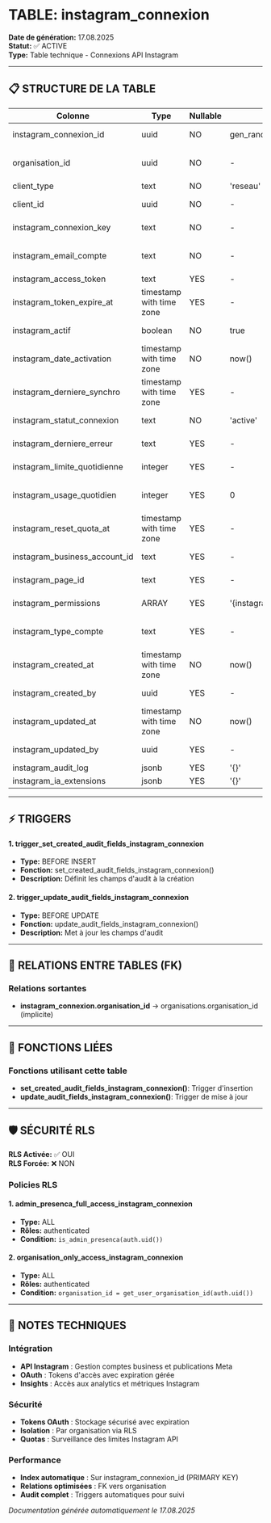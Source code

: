 # TABLE: instagram_connexion

**Date de génération:** 17.08.2025  
**Statut:** ✅ ACTIVE  
**Type:** Table technique - Connexions API Instagram

---

## 📋 STRUCTURE DE LA TABLE

| Colonne | Type | Nullable | Défaut | Description |
|---------|------|----------|--------|-------------|
| instagram_connexion_id | uuid | NO | gen_random_uuid() | 🔑 Identifiant unique |
| organisation_id | uuid | NO | - | 🔗 Organisation de rattachement |
| client_type | text | NO | 'reseau' | Type de client |
| client_id | uuid | NO | - | 🔗 Référence client |
| instagram_connexion_key | text | NO | - | 🔐 Clé de connexion |
| instagram_email_compte | text | NO | - | Email du compte Instagram |
| instagram_access_token | text | YES | - | Token d'accès |
| instagram_token_expire_at | timestamp with time zone | YES | - | Expiration du token |
| instagram_actif | boolean | NO | true | Statut actif/inactif |
| instagram_date_activation | timestamp with time zone | NO | now() | Date d'activation |
| instagram_derniere_synchro | timestamp with time zone | YES | - | Dernière synchronisation |
| instagram_statut_connexion | text | NO | 'active' | Statut de la connexion |
| instagram_derniere_erreur | text | YES | - | Dernière erreur rencontrée |
| instagram_limite_quotidienne | integer | YES | - | Limite quotidienne API |
| instagram_usage_quotidien | integer | YES | 0 | Usage quotidien actuel |
| instagram_reset_quota_at | timestamp with time zone | YES | - | Reset du quota |
| instagram_business_account_id | text | YES | - | ID compte business |
| instagram_page_id | text | YES | - | ID de la page liée |
| instagram_permissions | ARRAY | YES | '{instagram_basic,pages_read_engagement,instagram_manage_insights}' | Permissions accordées |
| instagram_type_compte | text | YES | - | Type de compte Instagram |
| instagram_created_at | timestamp with time zone | NO | now() | Date de création |
| instagram_created_by | uuid | YES | - | Créé par (utilisateur) |
| instagram_updated_at | timestamp with time zone | NO | now() | Date de modification |
| instagram_updated_by | uuid | YES | - | Modifié par (utilisateur) |
| instagram_audit_log | jsonb | YES | '{}' | Journal d'audit |
| instagram_ia_extensions | jsonb | YES | '{}' | Extensions IA |

---

## ⚡ TRIGGERS

#### 1. trigger_set_created_audit_fields_instagram_connexion
- **Type:** BEFORE INSERT
- **Fonction:** set_created_audit_fields_instagram_connexion()
- **Description:** Définit les champs d'audit à la création

#### 2. trigger_update_audit_fields_instagram_connexion
- **Type:** BEFORE UPDATE
- **Fonction:** update_audit_fields_instagram_connexion()
- **Description:** Met à jour les champs d'audit

---

## 🔗 RELATIONS ENTRE TABLES (FK)

### Relations sortantes
- **instagram_connexion.organisation_id** → organisations.organisation_id (implicite)

---

## 🔧 FONCTIONS LIÉES

### Fonctions utilisant cette table
- **set_created_audit_fields_instagram_connexion()**: Trigger d'insertion
- **update_audit_fields_instagram_connexion()**: Trigger de mise à jour

---

## 🛡️ SÉCURITÉ RLS

**RLS Activée:** ✅ OUI  
**RLS Forcée:** ❌ NON

### Policies RLS

#### 1. admin_presenca_full_access_instagram_connexion
- **Type:** ALL
- **Rôles:** authenticated
- **Condition:** `is_admin_presenca(auth.uid())`

#### 2. organisation_only_access_instagram_connexion
- **Type:** ALL
- **Rôles:** authenticated
- **Condition:** `organisation_id = get_user_organisation_id(auth.uid())`

---

## 🎯 NOTES TECHNIQUES

### Intégration
- **API Instagram** : Gestion comptes business et publications Meta
- **OAuth** : Tokens d'accès avec expiration gérée
- **Insights** : Accès aux analytics et métriques Instagram

### Sécurité
- **Tokens OAuth** : Stockage sécurisé avec expiration
- **Isolation** : Par organisation via RLS
- **Quotas** : Surveillance des limites Instagram API

### Performance
- **Index automatique** : Sur instagram_connexion_id (PRIMARY KEY)
- **Relations optimisées** : FK vers organisation
- **Audit complet** : Triggers automatiques pour suivi

*Documentation générée automatiquement le 17.08.2025*